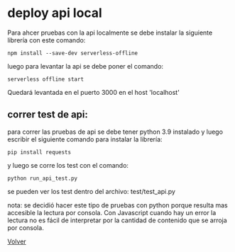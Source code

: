 # deploy api local

Para ahcer pruebas con la api localmente se debe instalar la siguiente librería con este comando:

```
npm install --save-dev serverless-offline
```

luego para levantar la api se debe poner el comando:

```
serverless offline start
```

Quedará levantada en el puerto 3000 en el host 'localhost'  

## correr test de api:

para correr las pruebas de api se debe tener python 3.9  instalado  y luego escribir el siguiente comando para instalar la librería:

```
pip install requests
```

y luego se corre los test con el comando:

```
python run_api_test.py
```

se pueden ver los test dentro del archivo: test/test_api.py  

nota: se decidió hacer este tipo de pruebas con python porque resulta mas accesible la lectura por consola. Con Javascript cuando hay un error la lectura no es fácil de interpretar por la cantidad de contenido que se arroja por consola.

[Volver](../README.md)
